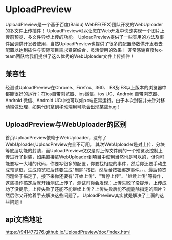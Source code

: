 # UploadPreview
UploadPreview是一个基于百度(Baidu) WebFE(FEX)团队开发的WebUploader的多文件上传插件！ UploadPreview可以让您在Web开发中快速实现一个图片上传前预览、多文件异步上传的功能。 UploadPreview提供了一些实用的方法及事件回调供开发者使用，当然UploadPreview也提供了很多的配置参数供开发者去配置以达到插件与实际项目需求紧密结合、灵活使用的效果！
非常感谢百度fex-team团队给我们提供了这么优秀的WebUploader文件上传插件！
## 兼容性
经测试UploadPreview在Chrome、Firefox、360、IE8及IE8以上版本的浏览器中都能很好的运行；在ios自带浏览器、ios微信、ios UC、Android 自带浏览器、Android 微信、Android UC中也可以如pc端正常运行。由于本次封装并未针对移动端做处理，如果代码拿到移动端用可能会出现某些bug！
## UploadPreview与WebUploader的区别
首页UploadPreview依赖于WebUploader，没有了WebUploader,UploadPreview完全不可用。
其次WebUploader是对上传、分块等底层功能的封装，而UploadPreview仅仅是对上传文件前的一个预览及控制上传进行了封装，如果直接拿WebUploader到项目中使用当然也是可以的，但你可能要写一大堆的代码，你要写很多的配置，你要找相应的事件，然后你还要手动生成预览框，生成预览框后还要生成"删除"按钮，然后给按钮绑定事件。。。最后预览问题终于搞定了，接下来你还要有"开始上传"、"暂停上传"、"继续上传"等操作，这些操作搞定后就开始测试上传了，测试时你会发现：上传失败了没提示，上传成功了没提示，上传失败了还能不能继续上传？上传失败后能不能删除指定的图片？然后你又开始着手去解决这些问题了。
UploadPreview其实就是解决了上面的这些问题！
## api文档地址
https://941477276.github.io/UploadPreview/doc/index.html